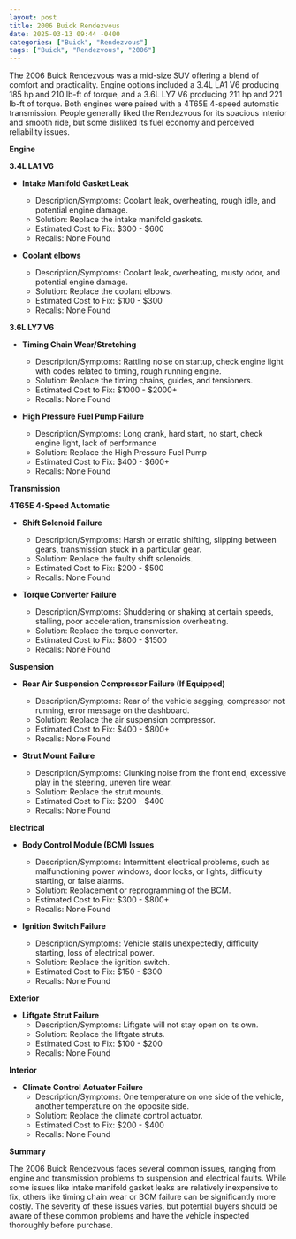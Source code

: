 ```yaml
---
layout: post
title: 2006 Buick Rendezvous
date: 2025-03-13 09:44 -0400
categories: ["Buick", "Rendezvous"]
tags: ["Buick", "Rendezvous", "2006"]
---
```

The 2006 Buick Rendezvous was a mid-size SUV offering a blend of comfort and practicality. Engine options included a 3.4L LA1 V6 producing 185 hp and 210 lb-ft of torque, and a 3.6L LY7 V6 producing 211 hp and 221 lb-ft of torque. Both engines were paired with a 4T65E 4-speed automatic transmission. People generally liked the Rendezvous for its spacious interior and smooth ride, but some disliked its fuel economy and perceived reliability issues.

**Engine**

**3.4L LA1 V6**

*   **Intake Manifold Gasket Leak**
    *   Description/Symptoms: Coolant leak, overheating, rough idle, and potential engine damage.
    *   Solution: Replace the intake manifold gaskets.
    *   Estimated Cost to Fix: $300 - $600
    *   Recalls: None Found

*   **Coolant elbows**
    *   Description/Symptoms: Coolant leak, overheating, musty odor, and potential engine damage.
    *   Solution: Replace the coolant elbows.
    *   Estimated Cost to Fix: $100 - $300
    *   Recalls: None Found

**3.6L LY7 V6**

*   **Timing Chain Wear/Stretching**
    *   Description/Symptoms: Rattling noise on startup, check engine light with codes related to timing, rough running engine.
    *   Solution: Replace the timing chains, guides, and tensioners.
    *   Estimated Cost to Fix: $1000 - $2000+
    *   Recalls: None Found

*   **High Pressure Fuel Pump Failure**
    *   Description/Symptoms: Long crank, hard start, no start, check engine light, lack of performance
    *   Solution: Replace the High Pressure Fuel Pump
    *   Estimated Cost to Fix: $400 - $600+
    *   Recalls: None Found

**Transmission**

**4T65E 4-Speed Automatic**

*   **Shift Solenoid Failure**
    *   Description/Symptoms: Harsh or erratic shifting, slipping between gears, transmission stuck in a particular gear.
    *   Solution: Replace the faulty shift solenoids.
    *   Estimated Cost to Fix: $200 - $500
    *   Recalls: None Found

*   **Torque Converter Failure**
    *   Description/Symptoms: Shuddering or shaking at certain speeds, stalling, poor acceleration, transmission overheating.
    *   Solution: Replace the torque converter.
    *   Estimated Cost to Fix: $800 - $1500
    *   Recalls: None Found

**Suspension**

*   **Rear Air Suspension Compressor Failure (If Equipped)**
    *   Description/Symptoms: Rear of the vehicle sagging, compressor not running, error message on the dashboard.
    *   Solution: Replace the air suspension compressor.
    *   Estimated Cost to Fix: $400 - $800+
    *   Recalls: None Found

*   **Strut Mount Failure**
    *   Description/Symptoms: Clunking noise from the front end, excessive play in the steering, uneven tire wear.
    *   Solution: Replace the strut mounts.
    *   Estimated Cost to Fix: $200 - $400
    *   Recalls: None Found

**Electrical**

*   **Body Control Module (BCM) Issues**
    *   Description/Symptoms: Intermittent electrical problems, such as malfunctioning power windows, door locks, or lights, difficulty starting, or false alarms.
    *   Solution: Replacement or reprogramming of the BCM.
    *   Estimated Cost to Fix: $300 - $800+
    *   Recalls: None Found

*   **Ignition Switch Failure**
    *   Description/Symptoms: Vehicle stalls unexpectedly, difficulty starting, loss of electrical power.
    *   Solution: Replace the ignition switch.
    *   Estimated Cost to Fix: $150 - $300
    *   Recalls: None Found

**Exterior**

*   **Liftgate Strut Failure**
    *   Description/Symptoms: Liftgate will not stay open on its own.
    *   Solution: Replace the liftgate struts.
    *   Estimated Cost to Fix: $100 - $200
    *   Recalls: None Found

**Interior**

*   **Climate Control Actuator Failure**
    *   Description/Symptoms: One temperature on one side of the vehicle, another temperature on the opposite side.
    *   Solution: Replace the climate control actuator.
    *   Estimated Cost to Fix: $200 - $400
    *   Recalls: None Found

**Summary**

The 2006 Buick Rendezvous faces several common issues, ranging from engine and transmission problems to suspension and electrical faults. While some issues like intake manifold gasket leaks are relatively inexpensive to fix, others like timing chain wear or BCM failure can be significantly more costly. The severity of these issues varies, but potential buyers should be aware of these common problems and have the vehicle inspected thoroughly before purchase.

